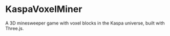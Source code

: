 # KaspaVoxelMiner
A 3D minesweeper game with voxel blocks in the Kaspa universe, built with Three.js.

